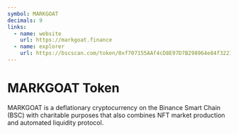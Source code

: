 ```yaml
---
symbol: MARKGOAT
decimals: 9
links:
  - name: website
    url: https://markgoat.finance
  - name: explorer
    url: https://bscscan.com/token/0xf707155AAf4cD8E97D7B298964e84f3221241142
---
```


# MARKGOAT Token

MARKGOAT is a deflationary cryptocurrency on the Binance Smart Chain (BSC) with charitable purposes that also combines NFT market production and automated liquidity protocol.
